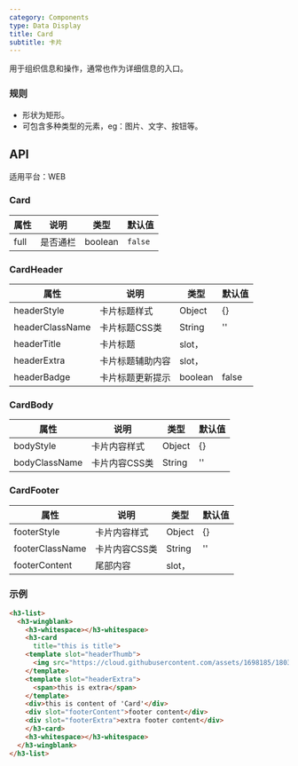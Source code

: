 ```yaml
---
category: Components
type: Data Display
title: Card
subtitle: 卡片
---
```



用于组织信息和操作，通常也作为详细信息的入口。

### 规则
- 形状为矩形。
- 可包含多种类型的元素，eg：图片、文字、按钮等。

## API

适用平台：WEB

### Card

属性 | 说明 | 类型 | 默认值
----|-----|------|------
|   full  |  是否通栏  | boolean | `false` |

### CardHeader

属性 | 说明 | 类型 | 默认值
----|-----|------|------
|headerStyle| 卡片标题样式 | Object | {} |
|headerClassName| 卡片标题CSS类 | String | '' |
|headerTitle| 卡片标题 | slot，<template slot="headerTitle"></template>  | |
|headerExtra| 卡片标题辅助内容 | slot，<template slot="headerExtra"></template> |  |
|headerBadge| 卡片标题更新提示 | boolean | false |



### CardBody

属性 | 说明 | 类型 | 默认值
----|-----|------|------
|bodyStyle| 卡片内容样式 | Object | {} |
|bodyClassName| 卡片内容CSS类 | String | '' |

### CardFooter

属性 | 说明 | 类型 | 默认值
----|-----|------|------
|footerStyle| 卡片内容样式 | Object | {} |
|footerClassName| 卡片内容CSS类 | String | '' |
|footerContent|尾部内容 | slot，<template slot="footerContent"></template> | |

### 示例
```html
<h3-list>
  <h3-wingblank>
    <h3-whitespace></h3-whitespace>
    <h3-card
      title="this is title">
    <template slot="headerThumb">
      <img src="https://cloud.githubusercontent.com/assets/1698185/18039916/f025c090-6dd9-11e6-9d86-a4d48a1bf049.png"></img>
    </template>
    <template slot="headerExtra">
      <span>this is extra</span>
    </template>
    <div>this is content of 'Card'</div>
    <div slot="footerContent">footer content</div>
    <div slot="footerExtra">extra footer content</div>
    </h3-card>
    <h3-whitespace></h3-whitespace>
  </h3-wingblank>
</h3-list>
```